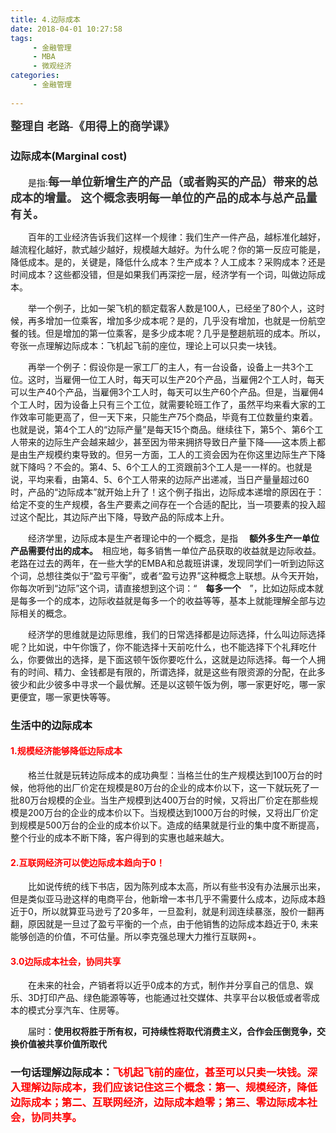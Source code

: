 ```yaml
---
title: 4.边际成本
date: 2018-04-01 10:27:58
tags: 
     - 金融管理
     - MBA
     - 微观经济
categories: 
     - 金融管理
     
---
```

<font color=333333 face="微软雅黑" size=4>**整理自 老路-《用得上的商学课》**</font>

### 边际成本(Marginal cost) 
　　是指:<font color=333333 face="微软雅黑" size=4>**每一单位新增生产的产品（或者购买的产品）带来的总成本的增量。 这个概念表明每一单位的产品的成本与总产品量有关。**</font>
<!-- more -->
　　百年的工业经济告诉我们这样一个规律：我们生产一件产品，越标准化越好，越流程化越好，款式越少越好，规模越大越好。为什么呢？你的第一反应可能是，降低成本。是的，关键是，降低什么成本？生产成本？人工成本？采购成本？还是时间成本？这些都没错，但是如果我们再深挖一层，经济学有一个词，叫做边际成本。

　　举一个例子，比如一架飞机的额定载客人数是100人，已经坐了80个人，这时候，再多增加一位乘客，增加多少成本呢？是的，几乎没有增加，也就是一份航空餐的钱。但是增加的第一位乘客，是多少成本呢？几乎是整趟航班的成本。所以，夸张一点理解边际成本：飞机起飞前的座位，理论上可以只卖一块钱。

　　再举一个例子：假设你是一家工厂的主人，有一台设备，设备上一共3个工位。这时，当雇佣一位工人时，每天可以生产20个产品，当雇佣2个工人时，每天可以生产40个产品，当雇佣3个工人时，每天可以生产60个产品。但是，当雇佣4个工人时，因为设备上只有三个工位，就需要轮班工作了，虽然平均来看大家的工作效率可能更高了，但一天下来，只能生产75个商品，毕竟有工位数量约束着。也就是说，第4个工人的“边际产量”是每天15个商品。继续往下，第5个、第6个工人带来的边际生产会越来越少，甚至因为带来拥挤导致日产量下降——这本质上都是由生产规模约束导致的。但另一方面，工人的工资会因为在你这里边际生产下降就下降吗？不会的。第4、5、6个工人的工资跟前3个工人是⼀一样的。也就是说，平均来看，由第4、5、6个工人带来的边际产出递减，当日产量量超过60时，产品的“边际成本”就开始上升了！这个例子指出，边际成本递增的原因在于：给定不变的生产规模，各生产要素之间存在一个合适的配比，当一项要素的投入超过这个配比，其边际产出下降，导致产品的际成本上升。


　　经济学里，边际成本是生产者理论中的一个概念，是指 　**额外多生产一单位产品需要付出的成本。**　相应地，每多销售一单位产品获取的收益就是边际收益。老路在过去的两年，在一些大学的EMBA和总裁班讲课，发现同学们一听到边际这个词，总想往类似于“盈亏平衡”，或者“盈亏边界”这种概念上联想。从今天开始，你每次听到“边际”这个词，请直接想到这个词：“　**每多一个**　”，比如边际成本就是每多一个的成本，边际收益就是每多一个的收益等等，基本上就能理解全部与边际相关的概念。

　　经济学的思维就是边际思维，我们的日常选择都是边际选择，什么叫边际选择呢？比如说，中午你饿了，你不能选择十天前吃什么，也不能选择下个礼拜吃什么，你要做出的选择，是下面这顿午饭你要吃什么，这就是边际选择。每一个人拥有的时间、精力、金钱都是有限的，所谓选择，就是这些有限资源的分配，在此多彼少和此少彼多中寻求一个最优解。还是以这顿午饭为例，哪一家更好吃，哪一家更便宜，哪一家更快等等。

### **生活中的边际成本**
#### <font color=red>1.规模经济能够降低边际成本</font>
　　格兰仕就是玩转边际成本的成功典型：当格兰仕的生产规模达到100万台的时候，他将他的出厂价定在规模是80万台的企业的成本价以下，这一下就玩死了一批80万台规模的企业。当生产规模到达400万台的时候，又将出厂价定在那些规模是200万台的企业的成本价以下。当规模达到1000万台的时候，又将出厂价定到规模是500万台的企业的成本价以下。造成的结果就是行业的集中度不断提高，整个行业的成本不断下降，客户得到的实惠也越来越大。
#### <font color=red>2.互联网经济可以使边际成本趋向于0！</font>
　　比如说传统的线下书店，因为陈列成本太高，所以有些书没有办法展示出来，但是类似亚马逊这样的电商平台，他新增一本书几乎不需要什么成本，边际成本趋近于0，所以就算亚马逊亏了20多年，一旦盈利，就是利润连续暴涨，股价一翻再翻，原因就是一旦过了盈亏平衡的一个点，由于他销售的边际成本趋近于0, 未来能够创造的价值，不可估量。所以李克强总理大力推行互联网+。
#### <font color=red>3.0边际成本社会，协同共享</font>
 　　在未来的社会，产销者将以近乎0成本的方式，制作并分享自己的信息、娱乐、3D打印产品、绿色能源等等，也能通过社交媒体、共享平台以极低或者零成本的模式分享汽车、住房等。

　　届时：**使用权将胜于所有权，可持续性将取代消费主义，合作会压倒竞争，交换价值被共享价值所取代**

### <font>**一句话理解边际成本：**</font><font color=red>**飞机起飞前的座位，甚至可以只卖一块钱。深入理解边际成本，我们应该记住这三个概念：第一、规模经济，降低边际成本；第二、互联网经济，边际成本趋零；第三、零边际成本社会，协同共享。**</font>